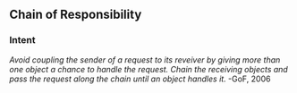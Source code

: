 ## Chain of Responsibility

### Intent
*Avoid coupling the sender of a request to its reveiver by giving more than one object a chance to handle the request. Chain the receiving objects and pass the request along the chain until an object handles it.* -GoF, 2006

